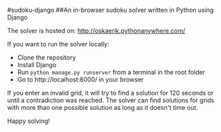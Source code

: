 #sudoku-django
##An in-browser sudoku solver written in Python using Django

The solver is hosted on: http://oskaerik.pythonanywhere.com/

If you want to run the solver locally:

* Clone the repository
* Install Django
* Run ```python manage.py runserver``` from a terminal in the root folder
* Go to http://localhost:8000/ in your browser

If you enter an invalid grid, it will try to find a solution for 120 seconds or until a contradiction was reached. The solver can find solutions for grids with more than one possible solution as long as it doesn't time out.

Happy solving!
